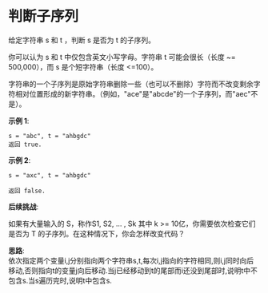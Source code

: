 # 判断子序列
给定字符串 s 和 t ，判断 s 是否为 t 的子序列。  

你可以认为 s 和 t 中仅包含英文小写字母。字符串 t 可能会很长（长度 ~= 500,000），而 s 是个短字符串（长度 <=100）。  

字符串的一个子序列是原始字符串删除一些（也可以不删除）字符而不改变剩余字符相对位置形成的新字符串。（例如，"ace"是"abcde"的一个子序列，而"aec"不是）。  

**示例 1**:  
```
s = "abc", t = "ahbgdc"
返回 true.
```

**示例 2**:  
```
s = "axc", t = "ahbgdc"

返回 false.
```
**后续挑战**:  

如果有大量输入的 S，称作S1, S2, ... , Sk 其中 k >= 10亿，你需要依次检查它们是否为 T 的子序列。在这种情况下，你会怎样改变代码？


**思路**:  
依次指定两个变量i,j分别指向两个字符串s,t,每次i,j指向的字符相同,则i,j同时向后移动,否则指向t的变量j向后移动.当j已经移动到t的尾部而i还没到尾部时,说明t中不包含s.当s遍历完时,说明t中包含s.  
